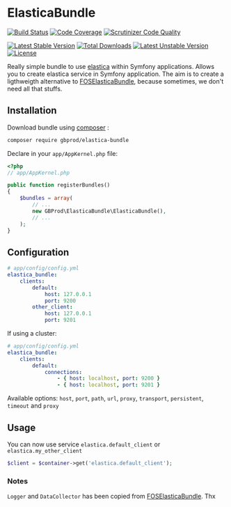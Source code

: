 # ElasticaBundle

[![Build Status](https://travis-ci.org/gbprod/elastica-bundle.svg?branch=master)](https://travis-ci.org/gbprod/elastica-bundle)
[![Code Coverage](https://scrutinizer-ci.com/g/gbprod/elastica-bundle/badges/coverage.png?b=master)](https://scrutinizer-ci.com/g/gbprod/elastica-bundle/?branch=master)
[![Scrutinizer Code Quality](https://scrutinizer-ci.com/g/gbprod/elastica-bundle/badges/quality-score.png?b=master)](https://scrutinizer-ci.com/g/gbprod/elastica-bundle/?branch=master)

[![Latest Stable Version](https://poser.pugx.org/gbprod/elastica-bundle/v/stable)](https://packagist.org/packages/gbprod/elastica-bundle)
[![Total Downloads](https://poser.pugx.org/gbprod/elastica-bundle/downloads)](https://packagist.org/packages/gbprod/elastica-bundle)
[![Latest Unstable Version](https://poser.pugx.org/gbprod/elastica-bundle/v/unstable)](https://packagist.org/packages/gbprod/elastica-bundle)
[![License](https://poser.pugx.org/gbprod/elastica-bundle/license)](https://packagist.org/packages/gbprod/elastica-bundle)

Really simple bundle to use [elastica](http://elastica.io/) within Symfony applications.
Allows you to create elastica service in Symfony application.
The aim is to create a ligthweigth alternative to [FOSElasticaBundle](https://github.com/FriendsOfSymfony/FOSElasticaBundle), because sometimes, we don't need all that stuffs.

## Installation

Download bundle using [composer](https://getcomposer.org/) :

```bash
composer require gbprod/elastica-bundle
```

Declare in your `app/AppKernel.php` file:

```php
<?php
// app/AppKernel.php

public function registerBundles()
{
    $bundles = array(
        // ...
        new GBProd\ElasticaBundle\ElasticaBundle(),
        // ...
    );
}
```

## Configuration

```yaml
# app/config/config.yml
elastica_bundle:
    clients:
        default:
            host: 127.0.0.1
            port: 9200
        other_client:
            host: 127.0.0.1
            port: 9201

```

If using a cluster:

```yaml
# app/config/config.yml
elastica_bundle:
    clients:
        default:
            connections:
                - { host: localhost, port: 9200 }
                - { host: localhost, port: 9201 }
```

Available options: `host`, `port`, `path`, `url`, `proxy`, `transport`, `persistent`, `timeout` and `proxy`

## Usage

You can now use service `elastica.default_client` or `elastica.my_other_client`

```php
$client = $container->get('elastica.default_client');
```

### Notes

`Logger` and `DataCollector` has been copied from [FOSElasticaBundle](https://github.com/FriendsOfSymfony/FOSElasticaBundle). Thx